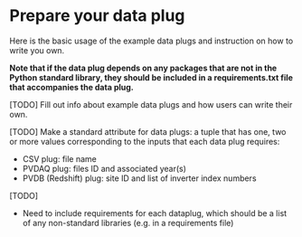 # Prepare your data plug
Here is the basic usage of the example data plugs and instruction on how to write you own.

**Note that if the data plug depends on any packages that are not in the Python standard library, they should be included in a requirements.txt file that accompanies the data plug.**

[TODO] Fill out info about example data plugs and how users can write their own.

[TODO] Make a standard attribute for data plugs: a tuple that has one, two or more values corresponding to the inputs that each data plug requires: 
- CSV plug: file name
- PVDAQ plug: files ID and associated year(s)
- PVDB (Redshift) plug: site ID and list of inverter index numbers

[TODO]
- Need to include requirements for each dataplug, which should be a list of any non-standard libraries (e.g. in a requirements file)
